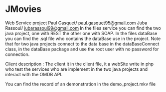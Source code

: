 # JMovies
Web Service project 
Paul Gasquet/ paul.gasquet95@gmail.com
Juba Rassoul/ jubarassoul99@gmail.com
In the files service you can find the two java project, one with REST the other one with SOAP.
In the files dataBase you can find the .sql file who contains the dataBase use in the project.
Note that for two java projects connect to the data base in the dataBaseConnect class, in the dataBase package and use the root user with no password for connection.

Client description : 
The client it in the client file, it a webSite write in php who test the services who are implement in the two java projects and interact with the OMDB API.

You can find the record of an demonstration in the demo_project.mkv file

